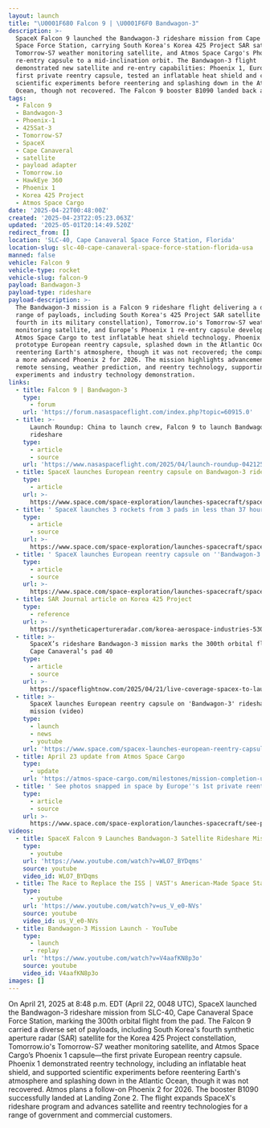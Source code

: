 ```yaml
---
layout: launch
title: "\U0001F680 Falcon 9 | \U0001F6F0 Bandwagon-3"
description: >-
  SpaceX Falcon 9 launched the Bandwagon-3 rideshare mission from Cape Canaveral
  Space Force Station, carrying South Korea's Korea 425 Project SAR satellite,
  Tomorrow-S7 weather monitoring satellite, and Atmos Space Cargo's Phoenix 1
  re-entry capsule to a mid-inclination orbit. The Bandwagon-3 flight
  demonstrated new satellite and re-entry capabilities: Phoenix 1, Europe's
  first private reentry capsule, tested an inflatable heat shield and conducted
  scientific experiments before reentering and splashing down in the Atlantic
  Ocean, though not recovered. The Falcon 9 booster B1090 landed back at LZ-2.
tags:
  - Falcon 9
  - Bandwagon-3
  - Phoenix-1
  - 425Sat-3
  - Tomorrow-S7
  - SpaceX
  - Cape Canaveral
  - satellite
  - payload adapter
  - Tomorrow.io
  - HawkEye 360
  - Phoenix 1
  - Korea 425 Project
  - Atmos Space Cargo
date: '2025-04-22T00:48:00Z'
created: '2025-04-23T22:05:23.063Z'
updated: '2025-05-01T20:14:49.520Z'
redirect_from: []
location: 'SLC-40, Cape Canaveral Space Force Station, Florida'
location-slug: slc-40-cape-canaveral-space-force-station-florida-usa
manned: false
vehicle: Falcon 9
vehicle-type: rocket
vehicle-slug: falcon-9
payload: Bandwagon-3
payload-type: rideshare
payload-description: >-
  The Bandwagon-3 mission is a Falcon 9 rideshare flight delivering a diverse
  range of payloads, including South Korea's 425 Project SAR satellite (the
  fourth in its military constellation), Tomorrow.io's Tomorrow-S7 weather
  monitoring satellite, and Europe’s Phoenix 1 re-entry capsule developed by
  Atmos Space Cargo to test inflatable heat shield technology. Phoenix 1, a
  prototype European reentry capsule, splashed down in the Atlantic Ocean after
  reentering Earth's atmosphere, though it was not recovered; the company plans
  a more advanced Phoenix 2 for 2026. The mission highlights advancements in
  remote sensing, weather prediction, and reentry technology, supporting
  experiments and industry technology demonstration.
links:
  - title: Falcon 9 | Bandwagon-3
    type:
      - forum
    url: 'https://forum.nasaspaceflight.com/index.php?topic=60915.0'
  - title: >-
      Launch Roundup: China to launch crew, Falcon 9 to launch Bandwagon
      rideshare
    type:
      - article
      - source
    url: 'https://www.nasaspaceflight.com/2025/04/launch-roundup-042125/'
  - title: SpaceX launches European reentry capsule on Bandwagon-3 rideshare mission
    type:
      - article
    url: >-
      https://www.space.com/space-exploration/launches-spacecraft/spacex-launches-european-reentry-capsule-on-bandwagon-3-rideshare-mission
  - title: ' SpaceX launches 3 rockets from 3 pads in less than 37 hours (photos) '
    type:
      - article
      - source
    url: >-
      https://www.space.com/space-exploration/launches-spacecraft/spacex-launches-3-rockets-from-3-pads-in-less-than-37-hours-photos
  - title: ' SpaceX launches European reentry capsule on ''Bandwagon-3'' rideshare mission (video) '
    type:
      - article
      - source
    url: >-
      https://www.space.com/space-exploration/launches-spacecraft/spacex-launches-european-reentry-capsule-on-bandwagon-3-rideshare-mission
  - title: SAR Journal article on Korea 425 Project
    type:
      - reference
    url: >-
      https://syntheticapertureradar.com/korea-aerospace-industries-530-million-dollar-sar-mission/
  - title: >-
      SpaceX’s rideshare Bandwagon-3 mission marks the 300th orbital flight from
      Cape Canaveral’s pad 40
    type:
      - article
      - source
    url: >-
      https://spaceflightnow.com/2025/04/21/live-coverage-spacex-to-launch-bandwagon-3-rideshare-mission-on-falcon-9-rocket-from-cape-canaveral/
  - title: >-
      SpaceX launches European reentry capsule on 'Bandwagon-3' rideshare
      mission (video)
    type:
      - launch
      - news
      - youtube
    url: 'https://www.space.com/spacex-launches-european-reentry-capsule-bandwagon-3'
  - title: April 23 update from Atmos Space Cargo
    type:
      - update
    url: 'https://atmos-space-cargo.com/milestones/mission-completion-update/'
  - title: ' See photos snapped in space by Europe''s 1st private reentry capsule '
    type:
      - article
      - source
    url: >-
      https://www.space.com/space-exploration/launches-spacecraft/see-photos-snapped-in-space-by-europes-1st-private-reentry-capsule
videos:
  - title: SpaceX Falcon 9 Launches Bandwagon-3 Satellite Rideshare Mission
    type:
      - youtube
    url: 'https://www.youtube.com/watch?v=WLO7_BYDqms'
    source: youtube
    video_id: WLO7_BYDqms
  - title: The Race to Replace the ISS | VAST's American-Made Space Station
    type:
      - youtube
    url: 'https://www.youtube.com/watch?v=us_V_e0-NVs'
    source: youtube
    video_id: us_V_e0-NVs
  - title: Bandwagon-3 Mission Launch - YouTube
    type:
      - launch
      - replay
    url: 'https://www.youtube.com/watch?v=V4aafKN8p3o'
    source: youtube
    video_id: V4aafKN8p3o
images: []
---
```

On April 21, 2025 at 8:48 p.m. EDT (April 22, 0048 UTC), SpaceX launched the Bandwagon-3 rideshare mission from SLC-40, Cape Canaveral Space Force Station, marking the 300th orbital flight from the pad. The Falcon 9 carried a diverse set of payloads, including South Korea's fourth synthetic aperture radar (SAR) satellite for the Korea 425 Project constellation, Tomorrow.io's Tomorrow-S7 weather monitoring satellite, and Atmos Space Cargo’s Phoenix 1 capsule—the first private European reentry capsule. Phoenix 1 demonstrated reentry technology, including an inflatable heat shield, and supported scientific experiments before reentering Earth's atmosphere and splashing down in the Atlantic Ocean, though it was not recovered. Atmos plans a follow-on Phoenix 2 for 2026. The booster B1090 successfully landed at Landing Zone 2. The flight expands SpaceX's rideshare program and advances satellite and reentry technologies for a range of government and commercial customers.
